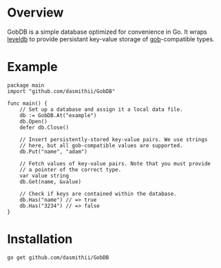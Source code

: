# Overview
GobDB is a simple database optimized for convenience in Go. It wraps [leveldb](https://github.com/basho/leveldb) to provide persistant key-value storage of [gob](http://golang.org/pkg/encoding/gob/)-compatible types.



# Example
```
package main
import "github.com/dasmithii/GobDB"

func main() {
	// Set up a database and assign it a local data file.
	db := GobDB.At("example")
	db.Open()
	defer db.Close()

	// Insert persistently-stored key-value pairs. We use strings
	// here, but all gob-compatible values are supported.
	db.Put("name", "adam")

	// Fetch values of key-value pairs. Note that you must provide
	// a pointer of the correct type. 
	var value string
	db.Get(name, &value)

	// Check if keys are contained within the database.
	db.Has("name") // => true
	db.Has("3234") // => false
}
```



# Installation
```
go get github.com/dasmithii/GobDB
```